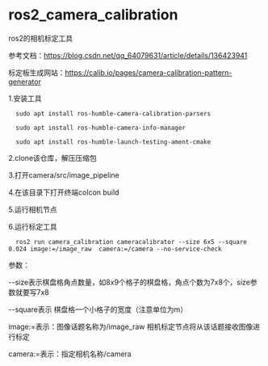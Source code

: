 # ros2_camera_calibration
ros2的相机标定工具

参考文档：https://blog.csdn.net/qq_64079631/article/details/136423941

标定板生成网站：https://calib.io/pages/camera-calibration-pattern-generator

1.安装工具
```
  sudo apt install ros-humble-camera-calibration-parsers
```
```
  sudo apt install ros-humble-camera-info-manager
```
```
  sudo apt install ros-humble-launch-testing-ament-cmake
```
2.clone该仓库，解压压缩包

3.打开camera/src/image_pipeline

4.在该目录下打开终端colcon build

5.运行相机节点

6.运行标定工具
```
  ros2 run camera_calibration cameracalibrator --size 6x5 --square 0.024 image:=/image_raw  camera:=/camera --no-service-check
```

  参数：
  
  --size表示棋盘格角点数量，如8x9个格子的棋盘格，角点个数为7x8个，size参数就要写7x8  
  
  --square表示 棋盘格一个小格子的宽度（注意单位为m）

  image:=表示：图像话题名称为/image_raw 相机标定节点将从该话题接收图像进行标定
  
  camera:=表示：指定相机名称/camera

